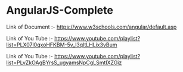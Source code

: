 # AngularJS-Complete

Link of Document :- https://www.w3schools.com/angular/default.asp

Link of You Tube :- https://www.youtube.com/playlist?list=PLX07l0qxoHFKBM-5v_l3qltLHLix3vBum

Link of You Tube :- https://www.youtube.com/playlist?list=PLvZkOAgBYrsS_ugyamsNpCgLSmtIXZGiz
